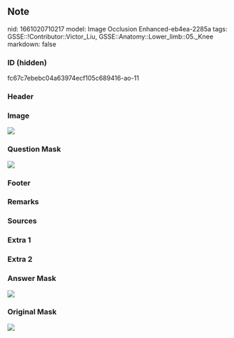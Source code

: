 ## Note
nid: 1661020710217
model: Image Occlusion Enhanced-eb4ea-2285a
tags: GSSE::!Contributor::Victor_Liu, GSSE::Anatomy::Lower_limb::05._Knee
markdown: false

### ID (hidden)
fc67c7ebebc04a63974ecf105c689416-ao-11

### Header


### Image
<img src="tmpctbo768z.png">

### Question Mask
<img src="fc67c7ebebc04a63974ecf105c689416-ao-11-Q.svg">

### Footer


### Remarks


### Sources


### Extra 1


### Extra 2


### Answer Mask
<img src="fc67c7ebebc04a63974ecf105c689416-ao-11-A.svg">

### Original Mask
<img src="fc67c7ebebc04a63974ecf105c689416-ao-O.svg">
